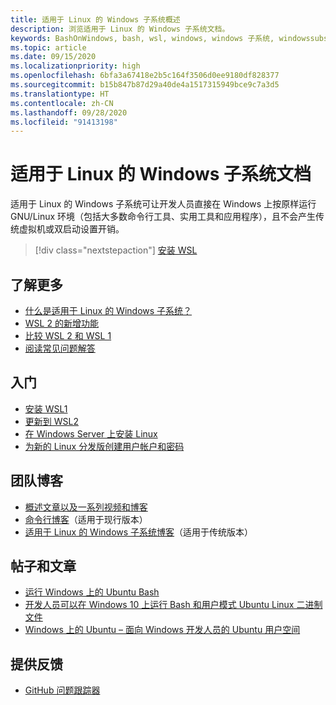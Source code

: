 ```yaml
---
title: 适用于 Linux 的 Windows 子系统概述
description: 浏览适用于 Linux 的 Windows 子系统文档。
keywords: BashOnWindows, bash, wsl, windows, windows 子系统, windowssubsystem, gnu, linux
ms.topic: article
ms.date: 09/15/2020
ms.localizationpriority: high
ms.openlocfilehash: 6bfa3a67418e2b5c164f3506d0ee9180df828377
ms.sourcegitcommit: b15b847b87d29a40de4a1517315949bce9c7a3d5
ms.translationtype: HT
ms.contentlocale: zh-CN
ms.lasthandoff: 09/28/2020
ms.locfileid: "91413198"
---
```

# <a name="windows-subsystem-for-linux-documentation"></a>适用于 Linux 的 Windows 子系统文档

适用于 Linux 的 Windows 子系统可让开发人员直接在 Windows 上按原样运行 GNU/Linux 环境（包括大多数命令行工具、实用工具和应用程序），且不会产生传统虚拟机或双启动设置开销。

> [!div class="nextstepaction"]
> [安装 WSL](install-win10.md)

## <a name="learn-more"></a>了解更多

* [什么是适用于 Linux 的 Windows 子系统？](about.md)
* [WSL 2 的新增功能](compare-versions.md#whats-new-in-wsl-2)
* [比较 WSL 2 和 WSL 1](compare-versions.md)
* [阅读常见问题解答](faq.md)

## <a name="get-started"></a>入门

* [安装 WSL1](install-win10.md)
* [更新到 WSL2](install-win10.md#step-2---update-to-wsl-2)
* [在 Windows Server 上安装 Linux](install-on-server.md)
* [为新的 Linux 分发版创建用户帐户和密码](user-support.md)

## <a name="team-blogs"></a>团队博客

* [概述文章以及一系列视频和博客](https://blogs.msdn.microsoft.com/commandline/learn-about-windows-console-and-windows-subsystem-for-linux-wsl/)
* [命令行博客](https://blogs.msdn.microsoft.com/commandline/)（适用于现行版本）
* [适用于 Linux 的 Windows 子系统博客](/archive/blogs/wsl/)（适用于传统版本）

## <a name="posts-and-articles"></a>帖子和文章

* [运行 Windows 上的 Ubuntu Bash](https://blogs.windows.com/buildingapps/2016/03/30/run-bash-on-ubuntu-on-windows/)
* [开发人员可以在 Windows 10 上运行 Bash 和用户模式 Ubuntu Linux 二进制文件](https://www.hanselman.com/blog/DevelopersCanRunBashShellAndUsermodeUbuntuLinuxBinariesOnWindows10.aspx)
* [Windows 上的 Ubuntu – 面向 Windows 开发人员的 Ubuntu 用户空间](https://insights.ubuntu.com/2016/03/30/ubuntu-on-windows-the-ubuntu-userspace-for-windows-developers/)

## <a name="provide-feedback"></a>提供反馈

* [GitHub 问题跟踪器](https://github.com/Microsoft/BashOnWindows/issues)